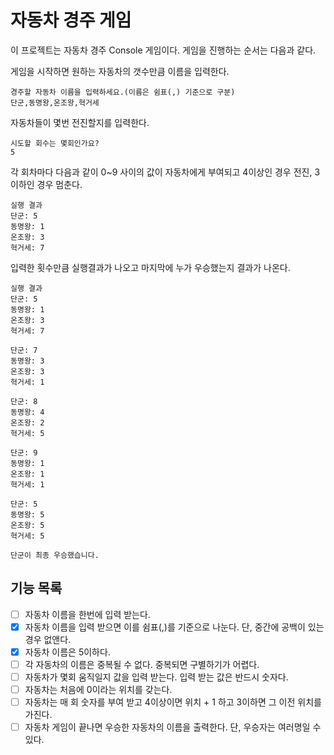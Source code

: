 # 자동차 경주 게임

이 프로젝트는 자동차 경주 Console 게임이다. 게임을 진행하는 순서는 다음과 같다.

게임을 시작하면 원하는 자동차의 갯수만큼 이름을 입력한다.

```
경주할 자동차 이름을 입력하세요.(이름은 쉼표(,) 기준으로 구분)
단군,동명왕,온조왕,혁거세
```

자동차들이 몇번 전진할지를 입력한다.
```
시도할 회수는 몇회인가요?
5
```

각 회차마다 다음과 같이 0~9 사이의 값이 자동차에게 부여되고 4이상인 경우 전진, 3이하인 경우 멈춘다. 
```
실행 결과
단군: 5
동명왕: 1
온조왕: 3
혁거세: 7
```

입력한 횟수만큼 실행결과가 나오고 마지막에 누가 우승했는지 결과가 나온다.
```
실행 결과
단군: 5
동명왕: 1
온조왕: 3
혁거세: 7

단군: 7
동명왕: 3
온조왕: 3
혁거세: 1

단군: 8
동명왕: 4
온조왕: 2
혁거세: 5

단군: 9
동명왕: 1
온조왕: 1
혁거세: 1

단군: 5
동명왕: 5
온조왕: 5
혁거세: 5

단군이 최종 우승했습니다.
```

## 기능 목록

- [ ] 자동차 이름을 한번에 입력 받는다.
- [X] 자동차 이름을 입력 받으면 이를 쉼표(,)를 기준으로 나눈다. 단, 중간에 공백이 있는 경우 없앤다.
- [X] 자동차 이름은 5이하다.
- [ ] 각 자동차의 이름은 중복될 수 없다. 중복되면 구별하기가 어렵다.
- [ ] 자동차가 몇회 움직일지 값을 입력 받는다. 입력 받는 값은 반드시 숫자다.
- [ ] 자동차는 처음에 0이라는 위치를 갖는다.
- [ ] 자동차는 매 회 숫자를 부여 받고 4이상이면 위치 + 1 하고 3이하면 그 이전 위치를 가진다.
- [ ] 자동차 게임이 끝나면 우승한 자동차의 이름을 출력한다. 단, 우승자는 여러명일 수 있다.
